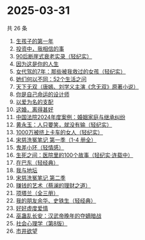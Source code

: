 # 2025-03-31

共 26 条

<!-- BEGIN WEREAD -->
<!-- 最后更新时间 2025-03-31 07:07:50 +0800 -->
1. [生孩子的第一年](https://weread.qq.com/web/bookDetail/f3732df0813ab9c6eg013666)
1. [投资中，我相信的事](https://weread.qq.com/web/bookDetail/e7a32530813ab9c7cg014c8a)
1. [90后断崖式衰老实录（轻纪实）](https://weread.qq.com/web/bookDetail/883324a0813ab9c81g016c9c)
1. [因为这是你的人生](https://weread.qq.com/web/bookDetail/aa3329b0813ab9c8eg01957c)
1. [女代驾的7年：那些被我救过的女孩（轻纪实）](https://weread.qq.com/web/bookDetail/f6932620813ab9ca7g013a34)
1. [她们何以不同：52个生活之问](https://weread.qq.com/web/bookDetail/dbc32840813ab9389g01691d)
1. [天下无双（唐嫣、刘学义主演《念无双》原著小说）](https://weread.qq.com/web/bookDetail/f9332080813ab8a1fg018454)
1. [你是自己命运的设计师](https://weread.qq.com/web/bookDetail/5e932830813ab9c89g01414f)
1. [以爱为名的支配](https://weread.qq.com/web/bookDetail/7be320b0813ab93f4g019416)
1. [这婚，离得甚好](https://weread.qq.com/web/bookDetail/3c732450813ab9c44g018825)
1. [中国法院2024年度案例：婚姻家庭与继承纠纷](https://weread.qq.com/web/bookDetail/94532650813ab906dg017c66)
1. [黄永玉：人只要笑，就没有输（轻纪实）](https://weread.qq.com/web/bookDetail/17232640813ab9c45g015a5c)
1. [1000万被挤上卡车的女人（轻纪实）](https://weread.qq.com/web/bookDetail/3ee32a80813ab9c84g01073f)
1. [宋慈洗冤笔记 第一季（1-4 册全）](https://weread.qq.com/web/bookDetail/bea326d0813ab7fcag016618)
1. [鬼差小环（轻情感）](https://weread.qq.com/web/bookDetail/d7d325e0813ab9c75g0186fd)
1. [生死之间：医院里的100个故事（轻纪实·连载中）](https://weread.qq.com/web/bookDetail/ce532c90813ab9b4cg01070c)
1. [在巴东（轻经典）](https://weread.qq.com/web/bookDetail/d1f32ad0813ab9c84g011246)
1. [我与地坛](https://weread.qq.com/web/bookDetail/622323d0813ab8791g017cbb)
1. [宋慈洗冤笔记 第二季](https://weread.qq.com/web/bookDetail/07732ce0813ab9c2ag01157f)
1. [赚钱的艺术（蔡澜的理财之道）](https://weread.qq.com/web/bookDetail/1fe32b60813ab9052g011c9e)
1. [项塔兰（全三册）](https://weread.qq.com/web/bookDetail/7b132290720f04097b19e3b)
1. [我的朋友余华、史铁生（轻经典）](https://weread.qq.com/web/bookDetail/5f132bf0813ab9c83g014de5)
1. [好好虚度爱情](https://weread.qq.com/web/bookDetail/fcd32220813ab9b1bg019782)
1. [巫蛊乱长安：汉武帝晚年的夺嫡暗战](https://weread.qq.com/web/bookDetail/35932230813ab9c5fg019679)
1. [社会心理学（第8版）](https://weread.qq.com/web/bookDetail/8f532bd07278850c8f51770)
1. [市井欲望](https://weread.qq.com/web/bookDetail/89f329c0813ab9be8g018f47)
<!-- END WEREAD -->